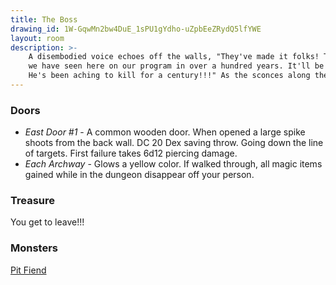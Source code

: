 ```yaml
---
title: The Boss
drawing_id: 1W-GqwMn2bw4DuE_1sPU1gYdho-uZpbEeZRydQ5lfYWE
layout: room
description: >- 
    A disembodied voice echoes off the walls, "They've made it folks! They've actually made it to the end. It's something
    we have seen here on our program in over a hundred years. It'll be fun to see how they fair against this final boss, through.
    He's been aching to kill for a century!!!" As the sconces along the walls light up, a hulking beast stands before you...
---
```


### Doors
- _East Door #1_ -  A common wooden door. When opened a large spike shoots from the back wall. DC 20 Dex saving throw. 
Going down the line of targets. First failure takes 6d12 piercing damage.
- _Each Archway_ - Glows a yellow color. If walked through, all magic items gained while in the dungeon disappear off your person.

### Treasure
You get to leave!!!

### Monsters
[Pit Fiend](https://www.dndbeyond.com/monsters/pit-fiend)